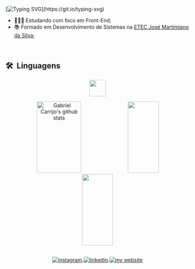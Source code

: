 [![Typing SVG](https://readme-typing-svg.demolab.com?font=Fira+Code&size=35&pause=1000&color=FAFAD2&center=true&width=1000&lines=Ol%C3%A1%2C+Seja+bem+vindo(a);Sou+o+Gabriel+Carrijo;Estou+estudando+para+me+tornar+programador!)](https://git.io/typing-svg)

- 👩🏻‍💻 Estudando com foco em Front-End;
- 📚 Formado em Desenvolvimento de Sistemas na [ETEC José Martimiano da Silva](https://etecribeiraopreto.com.br/);<br>

<br>

## 🛠 &nbsp;Linguagens

<p align="center">
  <a hreft="https://skillicons.dev">
    <img src="https://skillicons.dev/icons?i=html,css,bootstrap,php,java,cs,mysql,git&theme=dark" height="45"/>
  </a>
</p>

<!--
[![My Skills](https://skillicons.dev/icons?i=html,css,bootstrap,php,java,cs,mysql,git&theme=dark)](https://skillicons.dev)

<code><img height="25" alt="HTML" src="https://raw.githubusercontent.com/github/explore/80688e429a7d4ef2fca1e82350fe8e3517d3494d/topics/html/html.png"></code>
<code><img height="25" alt="CSS" src="https://raw.githubusercontent.com/github/explore/80688e429a7d4ef2fca1e82350fe8e3517d3494d/topics/css/css.png"></code>
<code><img height="25" alt="BOOTSTRAP" src="https://raw.githubusercontent.com/github/explore/80688e429a7d4ef2fca1e82350fe8e3517d3494d/topics/bootstrap/bootstrap.png"></code>
<code><img height="25" alt="PHP" src="https://raw.githubusercontent.com/github/explore/80688e429a7d4ef2fca1e82350fe8e3517d3494d/topics/php/php.png"></code>
<code><img height="20" alt="ASP.NET" src="https://raw.githubusercontent.com/github/explore/80688e429a7d4ef2fca1e82350fe8e3517d3494d/topics/aspnet/aspnet.png"></code>
<code><img height="25" alt="MYSQL" src="https://raw.githubusercontent.com/github/explore/80688e429a7d4ef2fca1e82350fe8e3517d3494d/topics/mysql/mysql.png"></code>
<code><img height="25" alt="JAVA" src="https://raw.githubusercontent.com/github/explore/80688e429a7d4ef2fca1e82350fe8e3517d3494d/topics/java/java.png"></code>

   Programação WEB: HTML, CSS, PHP, ASP.NET e MySQL.
  Mobile & Desktop: Java (POO) & Delphi. -->
       
<div align="center">  
  <img width="49%" height="195px" src="https://github-readme-stats.vercel.app/api?username=carrijo-ga&show_icons=true&count_private=true&hide_border=true&bg_color=0d1117&theme=dark" alt="Gabriel Carrijo's github stats"/> 
  <img width="41%" height="195px" src="https://github-readme-stats.vercel.app/api/top-langs/?username=carrijo-ga&layout=compact&hide_border=true&bg_color=0d1117&theme=dark"/>
  <img width="41%" height="195px" src="https://github-readme-stats.vercel.app/api/wakatime?username=carrijoga&hide_border=true&bg_color=0d1117&theme=dark"/>
</div>

##

<p align="center">
  <a href="https://www.instagram.com/carrijo_ga/" target="_blank">
 <img align="center" src="https://img.shields.io/badge/-carrijo_ga-05122A?style=flat&logo=instagram" alt="instagram"/>
</a>
<a href="https://www.linkedin.com/in/gabrielcarrijo/" target="_blank">
  <img align="center" src="https://img.shields.io/badge/-Gabriel_Carrijo-05122A?style=flat&logo=linkedin" alt="linkedin"/>
</a>
<a href="https://cutt.ly/carrijo_ga" target="_blank">
  <img align="center" src="https://img.shields.io/badge/-My_Website-05122A?style=flat" alt="my website"/>
</a>
</p>
